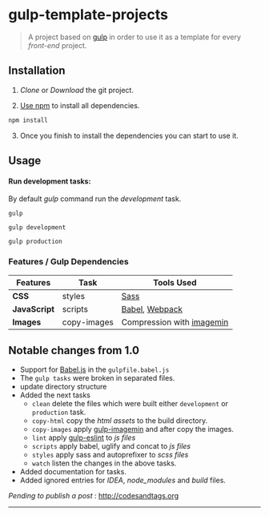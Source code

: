 # gulp-template-projects

> A project based on [gulp](http://gulpjs.com/) in order to use it as a template for every *front-end* project.

## Installation

1. *Clone* or *Download* the git project. 

2. [Use npm](https://docs.npmjs.com/cli/install) to install all dependencies.

```sh
npm install
```
3. Once you finish to install the dependencies you can start to use it.

## Usage



#### Run development tasks:
By default *gulp* command run the *development* task.

```
gulp
```

```
gulp development
```

```
gulp production
```

### Features / Gulp Dependencies

Features | Task| Tools Used
------ | ----- | -----
**CSS** | styles | [Sass](http://sass-lang.com/) 
**JavaScript** | scripts   | [Babel](http://babeljs.io/), [Webpack](http://webpack.github.io/)
**Images** | copy-images   | Compression with [imagemin](https://www.npmjs.com/package/gulp-imagemin)


## Notable changes from 1.0
- Support for [Babel.js](http://babeljs.io/) in the `gulpfile.babel.js`
- The `gulp tasks` were broken in separated files.
- update directory structure
- Added the next tasks
  - `clean` delete the files which were built either `development` or `production` task.
  - `copy-html` copy the *html assets* to the build directory.
  - `copy-images` apply [gulp-imagemin](https://www.npmjs.com/package/gulp-imagemin) and after copy the images.
  - `lint` apply [gulp-eslint](https://www.npmjs.com/package/gulp-eslint) to *js files*
  - `scripts` apply babel, uglify and concat to *js files*
  - `styles` apply sass and autoprefixer to *scss files*
  - `watch` listen the changes in the above tasks.
- Added documentation for tasks.
- Added ignored entries for *IDEA*, *node_modules* and *build* files.

_Pending to publish a post_ : http://codesandtags.org

***